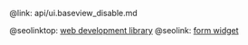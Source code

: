 @link: api/ui.baseview_disable.md

@seolinktop: [web development library](https://webix.com)
@seolink: [form widget](https://webix.com/widget/form/)